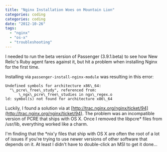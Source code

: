 ```yaml
---
title: "Nginx Installation Woes on Mountain Lion"
categories: coding
categories: coding
date: "2012-10-26"
tags:
  - "nginx"
  - "os-x"
  - "troubleshooting"
---
```


I needed to run the beta version of Passenger (3.9.1.beta) to see how New Relic's Ruby agent fares against it, but hit a problem when installing Nginx for the first time.

Installing via `passenger-install-nginx-module` was resulting in this error:

```
Undefined symbols for architecture x86\_64:
  "\_pcre\_free\_study", referenced from:
      \_ngx\_pcre\_free\_studies in ngx\_regex.o
ld: symbol(s) not found for architecture x86\_64
```

Luckily, I found a solution via at [http://trac.nginx.org/nginx/ticket/94](http://trac.nginx.org/nginx/ticket/94). The problem was an incompatible version of PCRE that ships with OS X. Once I removed the libpcre\* files from /usr/lib, everything worked like a charm.

I'm finding that the \*nix'y files that ship with OS X are often the root of a lot of issues if you're trying to use newer versions of other software that depends on it. At least I didn't have to double-click an MSI to get it done...
